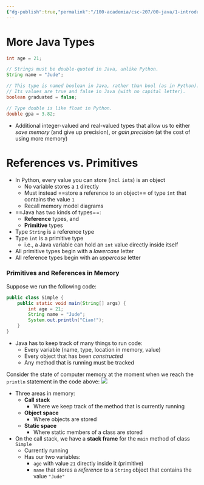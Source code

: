 ```yaml
---
{"dg-publish":true,"permalink":"/100-academia/csc-207/00-java/1-introduction-to-java/reference-types-and-primitive-types/","tags":["#cs","#java","#lecture","#note","university"],"created":"2024-09-09T03:08:40.000-04:00","updated":"2024-10-05T23:44:09.648-04:00"}
---
```



# More Java Types

```java
int age = 21;

// Strings must be double-quoted in Java, unlike Python.
String name = "Jude";

// This type is named boolean in Java, rather than bool (as in Python).
// Its values are true and false in Java (with no capital letter).
boolean graduated = false;

// Type double is like float in Python.
double gpa = 3.82;
```

-   Additional integer-valued and real-valued types that allow us to either _save memory_ (and give up precision), or _gain precision_ (at the cost of using more memory)

# References vs. Primitives

-   In Python, every value you can store (incl. `int`s) is an object
    -   No variable stores a `1` directly
    -   Must instead ==store a reference to an object== of type `int` that contains the value `1`
    -   Recall memory model diagrams
-   ==Java has two kinds of types==:
    -   **Reference** types, and
    -   **Primitive** types
-   Type `String` is a reference type
-   Type `int` is a primitive type
    -   i.e., a Java variable can hold an `int` value directly inside itself
-   All primitive types begin with a _lowercase_ letter
-   All reference types begin with an _uppercase_ letter

### Primitives and References in Memory

Suppose we run the following code:

```java
public class Simple {
    public static void main(String[] args) {
        int age = 21;
        String name = "Jude";
        System.out.println("Ciao!");
    }
}
```

-   Java has to keep track of many things to run code:
    -   Every variable (name, type, location in memory, value)
    -   Every object that has been _constructed_
    -   Any method that is running must be tracked

Consider the state of computer memory at the moment when we reach the `println` statement in the code above:
![](https://i.imgur.com/4s7Appu.png)

-   Three areas in memory:
    -   **Call stack**
        -   Where we keep track of the method that is currently running
    -   **Object space**
        -   Where objects are stored
    -   **Static space**
        -   Where static members of a class are stored
-   On the call stack, we have a **stack frame** for the `main` method of class `Simple`
    -   Currently running
    -   Has our two variables:
        -   `age` with value `21` directly inside it (primitive)
        -   `name` that stores a _reference_ to a `String` object that contains the value `"Jude"`
